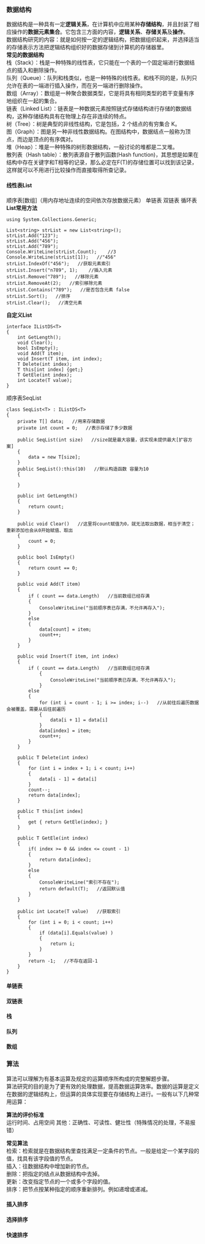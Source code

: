 ### 数据结构
数据结构是一种具有一定**逻辑关系**，在计算机中应用某种**存储结构**，并且封装了相应操作的**数据元素集合**。它包含三方面的内容，**逻辑关系**、**存储关系**及**操作**。  
数据结构研究的内容：就是如何按一定的逻辑结构，把数据组织起来，并选择适当的存储表示方法把逻辑结构组织好的数据存储到计算机的存储器里。  
**常见的数据结构**  
栈（Stack）：栈是一种特殊的线性表，它只能在一个表的一个固定端进行数据结点的插入和删除操作。  
队列（Queue）：队列和栈类似，也是一种特殊的线性表。和栈不同的是，队列只允许在表的一端进行插入操作，而在另一端进行删除操作。  
数组（Array）：数组是一种聚合数据类型，它是将具有相同类型的若干变量有序地组织在一起的集合。  
链表（Linked List）：链表是一种数据元素按照链式存储结构进行存储的数据结构，这种存储结构具有在物理上存在非连续的特点。  
树（Tree）：树是典型的非线性结构，它是包括，2 个结点的有穷集合 K。  
图（Graph）：图是另一种非线性数据结构。在图结构中，数据结点一般称为顶点，而边是顶点的有序偶对。  
堆（Heap）：堆是一种特殊的树形数据结构，一般讨论的堆都是二叉堆。  
散列表（Hash table）：散列表源自于散列函数(Hash function)，其思想是如果在结构中存在关键字和T相等的记录，那么必定在F(T)的存储位置可以找到该记录，这样就可以不用进行比较操作而直接取得所查记录。  

#### 线性表List<T>
顺序表[数组]（用内存地址连续的空间依次存放数据元素）
单链表
  双链表
  循环表
**List<T>常用方法**

```
using System.Collections.Generic;

List<string> strList = new List<string>();
strList.Add("123");
strList.Add("456");
strList.Add("789");
Console.WriteLine(strList.Count);    //3
Console.WriteLine(strList[1]);   //"456"
strList.IndexOf("456");   //获取元素索引
strList.Insert("n789", 1);    //插入元素
strList.Remove("789");   //移除元素
strList.RemoveAt(2);   //索引移除元素
strList.Contains("789");   //是否包含元素 false
strList.Sort();   //排序
strList.Clear();   //清空元素
```

**自定义List<T>**
```
interface IListDS<T>
{
    int GetLength();
    void Clear();
    bool IsEmpty();
    void Add(T item);
    void Insert(T item, int index);
    T Delete(int index);
    T this[int index] {get;}
    T GetEle(int index);
    int Locate(T value);
}
```
顺序表SeqList
```
class SeqList<T> : IListDS<T>
{
    private T[] data;   //用来存储数据
    private int count = 0;   //表示存储了多少数据
    
    public SeqList(int size)   //size就是最大容量，该实现未提供最大[扩容方案]
    {
        data = new T[size];
    }
    public SeqList():this(10)   //默认构造函数 容量为10
    {
    
    }
    
    public int GetLength()
    {
        return count;
    }
    
    public void Clear()   //这里将count赋值为0，就无法取出数据，相当于清空；重新添加也会从0开始赋值、取出
    {
        count = 0;
    }
    
    public bool IsEmpty()
    {
        return count == 0;
    }
    
    public void Add(T item)
    {
        if ( count == data.Length)   //当前数组已经存满
        {
            ConsoleWriteLine("当前顺序表已存满，不允许再存入");
        }
        else
        {
            data[count] = item;
            count++;
        }
    }
    
    public void Insert(T item, int index)
    {
        if ( count == data.Length)   //当前数组已经存满
            {
                ConsoleWriteLine("当前顺序表已存满，不允许再存入");
            }
        else
        {
            for (int i = count - 1; i >= index; i--)   //从前往后遍历数据会被覆盖，需要从后往前遍历
            {
                data[i + 1] = data[i]
            }
            data[index] = item;
            count++;
        }
    }
    
    public T Delete(int index)
    {
        for (int i = index + 1; i < count; i++)
        {
            data[i - 1] = data[i]
        }
        count--;
        return data[index];
    }
    
    public T this[int index]
    {
        get { return GetEle(index); }
    }
    
    public T GetEle(int index)
    {
        if( index >= 0 && index <= count - 1)
        {
            return data[index];
        }
        else
        {
            ConsoleWriteLine("索引不存在");
            return default(T);   //返回默认值
        }
    }
    
    public int Locate(T value)   //获取索引
    {
        for (int i = 0; i < count; i++)
        {
            if (data[i].Equals(value) )
            {
                return i;
            }
        }
        return -1;   //不存在返回-1
    }
}
```


#### 单链表



#### 双链表



#### 栈



#### 队列



#### 数组



### 算法
算法可以理解为有基本运算及规定的运算顺序所构成的完整解题步骤。  
算法研究的目的是为了更有效的处理数据，提高数据运算效率。数据的运算是定义在数据的逻辑结构上，但运算的具体实现要在存储结构上进行。一般有以下几种常用运算：  

**算法的评价标准**  
运行时间、占用空间
其他：正确性、可读性、健壮性（特殊情况的处理，不易报错）

**常见算法**  
检索：检索就是在数据结构里查找满足一定条件的节点。一般是给定一个某字段的值，找具有该字段值的节点。  
插入：往数据结构中增加新的节点。  
删除：把指定的结点从数据结构中去掉。  
更新：改变指定节点的一个或多个字段的值。  
排序：把节点按某种指定的顺序重新排列。例如递增或递减。  
#### 插入排序



#### 选择排序



#### 快速排序


